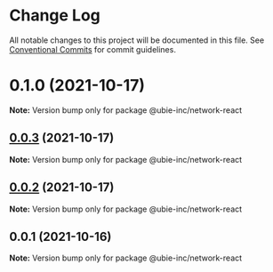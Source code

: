 # Change Log

All notable changes to this project will be documented in this file.
See [Conventional Commits](https://conventionalcommits.org) for commit guidelines.

# 0.1.0 (2021-10-17)

**Note:** Version bump only for package @ubie-inc/network-react





## [0.0.3](https://github.com/capacitor-community/react-hooks/compare/@ubie-inc/network-react@0.0.2...@ubie-inc/network-react@0.0.3) (2021-10-17)

**Note:** Version bump only for package @ubie-inc/network-react





## [0.0.2](https://github.com/capacitor-community/react-hooks/compare/@ubie-inc/network-react@0.0.1...@ubie-inc/network-react@0.0.2) (2021-10-17)

**Note:** Version bump only for package @ubie-inc/network-react





## 0.0.1 (2021-10-16)

**Note:** Version bump only for package @ubie-inc/network-react
